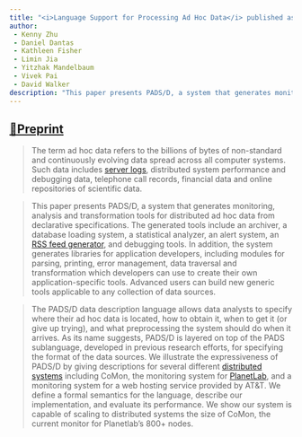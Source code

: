 ```yaml
---
title: "<i>Language Support for Processing Ad Hoc Data</i> published as preprint"
author:
 - Kenny Zhu
 - Daniel Dantas
 - Kathleen Fisher
 - Limin Jia
 - Yitzhak Mandelbaum
 - Vivek Pai
 - David Walker
description: "This paper presents PADS/D, a system that generates monitoring, analysis and transformation tools for distributed ad hoc data from declarative specifications. The system generates libraries for application developers, including modules for parsing, printing, error management, data traversal and transformation which developers can use to create their own application-specific tools."
---
```


## [📄Preprint](https://www.cs.princeton.edu/research/techreps/519)

> The term ad hoc data refers to the billions of bytes of non-standard and continuously evolving data spread across all computer systems. Such data includes [server logs](https://en.wikipedia.org/wiki/Logging_(computing)#Server_logs), distributed system performance and debugging data, telephone call records, financial data and online repositories of scientific data.

> This paper presents PADS/D, a system that generates monitoring, analysis and transformation tools for distributed ad hoc data from declarative specifications. The generated tools include an archiver, a database loading system, a statistical analyzer, an alert system, an [RSS feed generator](https://en.wikipedia.org/wiki/Web_feed), and debugging tools. In addition, the system generates libraries for application developers, including modules for parsing, printing, error management, data traversal and transformation which developers can use to create their own application-specific tools. Advanced users can build new generic tools applicable to any collection of data sources.

> The PADS/D data description language allows data analysts to specify where their ad hoc data is located, how to obtain it, when to get it (or give up trying), and what preprocessing the system should do when it arrives. As its name suggests, PADS/D is layered on top of the PADS sublanguage, developed in previous research efforts, for specifying the format of the data sources. We illustrate the expressiveness of PADS/D by giving descriptions for several different [distributed systems](https://en.wikipedia.org/wiki/Distributed_computing) including CoMon, the monitoring system for [PlanetLab](https://en.wikipedia.org/wiki/PlanetLab), and a monitoring system for a web hosting service provided by AT&T. We define a formal semantics for the language, describe our implementation, and evaluate its performance. We show our system is capable of scaling to distributed systems the size of CoMon, the current monitor for Planetlab’s 800+ nodes.
